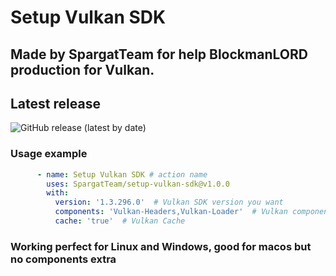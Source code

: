 # Setup Vulkan SDK

## Made by SpargatTeam for help BlockmanLORD production for Vulkan.

## Latest release

![GitHub release (latest by date)](https://img.shields.io/github/v/release/SpargatTeam/setup-vulkan-sdk)

### Usage example

``` yaml
      - name: Setup Vulkan SDK # action name
        uses: SpargatTeam/setup-vulkan-sdk@v1.0.0
        with:
          version: '1.3.296.0'  # Vulkan SDK version you want
          components: 'Vulkan-Headers,Vulkan-Loader'  # Vulkan components you need
          cache: 'true'  # Vulkan Cache
```

### Working perfect for Linux and Windows, good for macos but no components extra